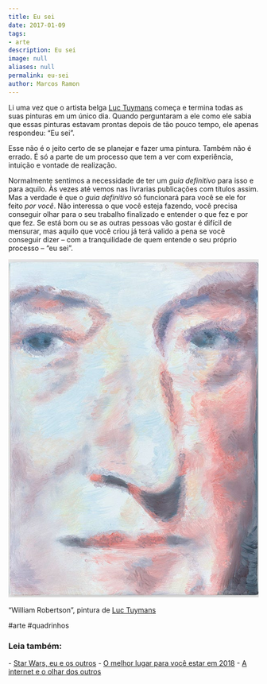 ```yaml
---
title: Eu sei
date: 2017-01-09
tags:
- arte
description: Eu sei
image: null
aliases: null
permalink: eu-sei
author: Marcos Ramon
---
```

Li uma vez que o artista belga [Luc Tuymans](https://en.m.wikipedia.org/wiki/Luc_Tuymans) começa e termina todas as suas pinturas em um único dia. Quando perguntaram a ele como ele sabia que essas pinturas estavam prontas depois de tão pouco tempo, ele apenas respondeu: “Eu sei”.

Esse não é o jeito certo de se planejar e fazer uma pintura. Também não é errado. É só a parte de um processo que tem a ver com experiência, intuição e vontade de realização.

Normalmente sentimos a necessidade de ter um _guia definitivo_ para isso e para aquilo. Às vezes até vemos nas livrarias publicações com títulos assim. Mas a verdade é que o _guia definitivo_ só funcionará para você se ele for feito _por você_. Não interessa o que você esteja fazendo, você precisa conseguir olhar para o seu trabalho finalizado e entender o que fez e por que fez. Se está bom ou se as outras pessoas vão gostar é difícil de mensurar, mas aquilo que você criou já terá valido a pena se você conseguir dizer – com a tranquilidade de quem entende o seu próprio processo – “eu sei”.

<img src="/assets/img/eu-sei-medium.jpeg">

“William Robertson”, pintura de [Luc Tuymans](http://www.thebroad.org/art/luc-tuymans/william-robertson)


#arte #quadrinhos

<h3>Leia também:</h3>
- <a href="/star-wars-eu-e-os-outros">Star Wars, eu e os outros</a>
- <a href="/o-melhor-lugar-para-voce-estar-em-2018">O melhor lugar para você estar em 2018</a>
- <a href="/a-internet-e-o-olhar-dos-outros">A internet e o olhar dos outros</a>
